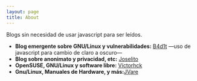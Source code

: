 ```yaml
---
layout: page
title: About
---
```

Blogs sin necesidad de usar javascript para ser leídos.
* **Blog emergente sobre GNU/Linux y vulnerabilidades:** [B4d1t](https://blog.taller404.org)  —uso de javascript para cambio de claro a oscuro— 
* **Blog sobre anonimato y privacidad, etc:** [Joselito](https://joselito.mataroa.blog)
* **OpenSUSE, GNU/Linux y software libre:** [Víctorhck](https://victorhckinthefreeworld.com)
* **Gnu/Linux, Manuales de Hardware, y más:**[JVare](https://jvare.com)
